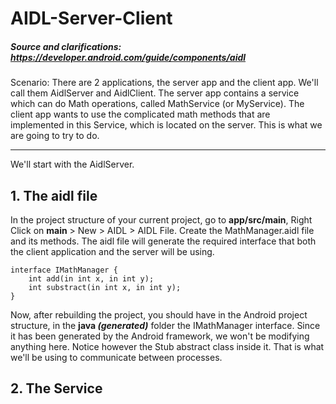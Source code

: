 # AIDL-Server-Client

##### Source and clarifications: https://developer.android.com/guide/components/aidl

Scenario: There are 2 applications, the server app and the client app. We'll call them AidlServer and AidlClient. The server app contains a service which can do Math operations, called MathService (or MyService). The client app wants to use the complicated math methods that are implemented in this Service, which is located on the server. This is what we are going to try to do.


___

We'll start with the AidlServer.
## 1.  The aidl file

In the project structure of your current project, go to **app/src/main**, Right Click on **main** > New > AIDL > AIDL File.  Create the MathManager.aidl file and its methods. The aidl file will generate the required interface that both the client application and the server will be using.
```aidl
interface IMathManager {
    int add(in int x, in int y);
    int substract(in int x, in int y);
}
```

Now, after rebuilding the project, you should have in the Android project structure, in the **java *(generated)*** folder the IMathManager interface. Since it has been generated by the Android framework, we won't be modifying anything here. Notice however the Stub abstract class inside it. That is what we'll be using to communicate between processes.

## 2.  The Service
